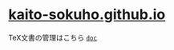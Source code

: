 # [kaito-sokuho.github.io](https://kaito-sokuho.github.io/)

TeX文書の管理はこちら [`doc`](https://github.com/Kaito-sokuho/kaito-sokuho.github.io/tree/doc)
